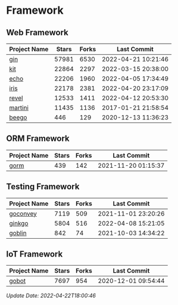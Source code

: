 # Framework

## Web Framework
| Project Name | Stars | Forks | Last Commit |
| ------------ | ----- | ----- | ----------- |
| [gin](https://github.com/gin-gonic/gin) | 57981 | 6530 | 2022-04-21 10:21:46 |
| [kit](https://github.com/go-kit/kit) | 22864 | 2297 | 2022-03-15 20:38:00 |
| [echo](https://github.com/labstack/echo) | 22206 | 1960 | 2022-04-05 17:34:49 |
| [iris](https://github.com/kataras/iris) | 22178 | 2381 | 2022-04-20 23:17:09 |
| [revel](https://github.com/revel/revel) | 12533 | 1411 | 2022-04-12 20:53:30 |
| [martini](https://github.com/go-martini/martini) | 11435 | 1136 | 2017-01-21 21:58:54 |
| [beego](https://github.com/astaxie/beego) | 446 | 129 | 2020-12-13 11:36:23 |

## ORM Framework
| Project Name | Stars | Forks | Last Commit |
| ------------ | ----- | ----- | ----------- |
| [gorm](https://github.com/jinzhu/gorm) | 439 | 142 | 2021-11-20 01:15:37 |

## Testing Framework
| Project Name | Stars | Forks | Last Commit |
| ------------ | ----- | ----- | ----------- |
| [goconvey](https://github.com/smartystreets/goconvey) | 7119 | 509 | 2021-11-01 23:20:26 |
| [ginkgo](https://github.com/onsi/ginkgo) | 5804 | 516 | 2022-04-08 15:21:05 |
| [goblin](https://github.com/franela/goblin) | 842 | 74 | 2021-10-03 14:34:22 |

## IoT Framework
| Project Name | Stars | Forks | Last Commit |
| ------------ | ----- | ----- | ----------- |
| [gobot](https://github.com/hybridgroup/gobot) | 7697 | 954 | 2020-12-01 09:54:44 |

*Update Date: 2022-04-22T18:00:46*